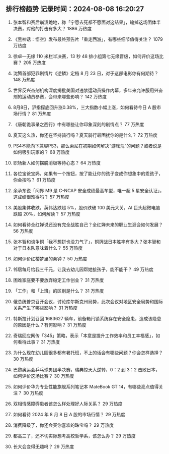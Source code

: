 
## 排行榜趋势 记录时间：2024-08-08 16:20:27
  
  1. 张本智和赛后崩溃跪地，称「宁愿去死都不愿面对这结果」，输掉这场团体半决赛，对他的打击有多大？ 1886 万热度
    
  2. 《黑神话：悟空》发布最终预告片「重走西游」，有哪些细节值得关注？ 1079 万热度
    
  3. 徐卓一无缘 110 米栏半决赛，13 秒 48 排小组第七无缘晋级，如何评价这场比赛？ 205 万热度
    
  4. 沈腾首部犯罪剧情片《逆鳞》定档 8 月 23 日，对于这部电影你有何期待？ 148 万热度
    
  5. 世界反兴奋剂机构深度揭批美国对违禁运动员操作内幕，多年来允许服用兴奋剂的运动员参赛，会带来哪些影响？ 142 万热度
    
  6. 8月8日，沪指探底回升涨0.38%，三大指数小幅上涨，如何看待今日 A 股市场行情？ 81 万热度
    
  7. 《唐朝诡事录之西行》中有哪些让你印象深刻的剧情点？ 77 万热度
    
  8. 夏天这么热，你还在坚持骑行吗？夏天骑行最困扰你的是什么？ 72 万热度
    
  9. PS4不能向下兼容PS3，那么索尼在初期如何解决“游戏荒”的问题？或者说是如何吸引玩家的？ 68 万热度
    
  10. 职场新人如何摆脱消极等待心态？ 64 万热度
    
  11. 各位宝爸宝妈，如果有一个按钮，按了能让你的孩子变成你想象中的乖孩子，你会按吗？ 61 万热度
    
  12. 余承东说「问界 M9 是 C-NCAP 安全成绩最高车型，唯一超 5 星安全认证」，这成绩很难得吗？ 57 万热度
    
  13. 美股集体收跌，英伟达跌超 5%，股价跌破 100 美元大关，AI 巨头超微电脑跌超 20%，如何解读？ 57 万热度
    
  14. 如何看待全红婵说还没有完全战胜自己？全红婵未来的职业生涯会如何发展？ 56 万热度
    
  15. 张本智和谈争铜「我不想拼也没力气了」，铜牌战日本胜率有多大？张本智和对于日本队意味着什么？ 55 万热度
    
  16. 如何评价红楼梦里的秦钟？ 50 万热度
    
  17. 邻居每月给我三千元，让我去幼儿园帮她接孩子，能不能干？ 49 万热度
    
  18. 困难家庭要不要放弃稳定工作创业？ 31 万热度
    
  19. 「工作」和「上班」的区别是什么？ 31 万热度
    
  20. 俄总统普京召开会议，讨论库尔斯克州局势，此次会议对地区安全局势和国际关系产生了哪些影响？ 31 万热度
    
  21. 特斯拉计划召回 1683627 辆车，前备箱闩锁系统存在安全隐患，造成该隐患的原因是什么？有何影响？ 31 万热度
    
  22. 奇瑞回应网传「345」策略，表示「本意是提升工作效率和员工幸福感」，如何看待此事？ 31 万热度
    
  23. 为什么现在幼儿园很多都有暑托班，不上的话会有哪些问题？你会怎样选择？ 30 万热度
    
  24. 巴黎奥运会乒乓球男团半决赛，瑞典惊天大逆转，0：2 到 3：2 击败日本，如何评价这场比赛？ 30 万热度
    
  25. 如何评价华为专业性能旗舰系列笔记本 MateBook GT 14，有哪些亮点值得关注？ 30 万热度
    
  26. 双相情感障碍患者该怎么样处理好人际关系？ 29 万热度
    
  27. 如何看待 2024 年 8 月 8 日 A 股的市场行情？ 29 万热度
    
  28. 消费降级了，你还会买你喜欢的珠宝吗？ 29 万热度
    
  29. 都高三了，还不切实际想考高校哲学系，该怎么办？ 29 万热度
    
  30. 长大会变得无趣吗？ 29 万热度
    